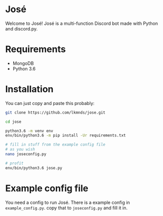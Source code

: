 José
=========
Welcome to José! José is a multi-function Discord bot made with Python and discord.py.

Requirements
==========
- MongoDB
- Python 3.6

Installation
============
You can just copy and paste this probably:
```bash
git clone https://github.com/lkmnds/jose.git

cd jose

python3.6 -m venv env
env/bin/python3.6 -m pip install -Ur requirements.txt

# fill in stuff from the example config file
# as you wish
nano joseconfig.py

# profit
env/bin/python3.6 jose.py
```

Example config file
============
You need a config to run José. There is a example config in `example_config.py`. copy that to `joseconfig.py` and fill it in. 
